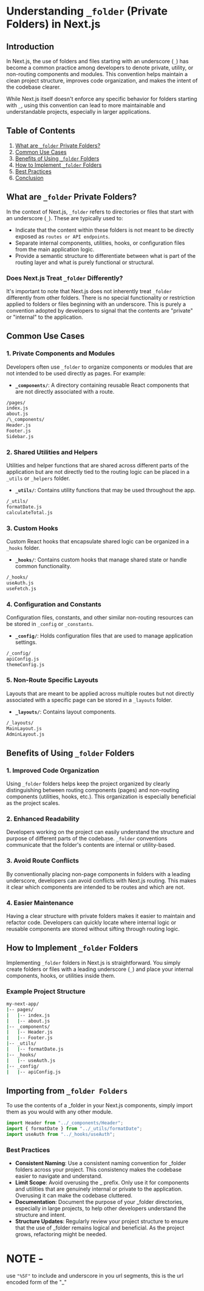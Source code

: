 # Understanding `_folder` (Private Folders) in Next.js

## Introduction

In Next.js, the use of folders and files starting with an underscore (`_`) has become a common practice among developers to denote private, utility, or non-routing components and modules. This convention helps maintain a clean project structure, improves code organization, and makes the intent of the codebase clearer.

While Next.js itself doesn't enforce any specific behavior for folders starting with `_`, using this convention can lead to more maintainable and understandable projects, especially in larger applications.

## Table of Contents

1. [What are `_folder` Private Folders?](#what-are-_folder-private-folders)
2. [Common Use Cases](#common-use-cases)
3. [Benefits of Using `_folder` Folders](#benefits-of-using-_folder-folders)
4. [How to Implement `_folder` Folders](#how-to-implement-_folder-folders)
5. [Best Practices](#best-practices)
6. [Conclusion](#conclusion)

## What are `_folder` Private Folders?

In the context of Next.js, `_folder` refers to directories or files that start with an underscore (`_`). These are typically used to:

- Indicate that the content within these folders is not meant to be directly exposed as `routes or API endpoints`.
- Separate internal components, utilities, hooks, or configuration files from the main application logic.
- Provide a semantic structure to differentiate between what is part of the routing layer and what is purely functional or structural.

### Does Next.js Treat `_folder` Differently?

It's important to note that Next.js does not inherently treat `_folder` differently from other folders. There is no special functionality or restriction applied to folders or files beginning with an underscore. This is purely a convention adopted by developers to signal that the contents are "private" or "internal" to the application.

## Common Use Cases

### 1. **Private Components and Modules**

Developers often use `_folder` to organize components or modules that are not intended to be used directly as pages. For example:

- **`_components/`**: A directory containing reusable React components that are not directly associated with a route.

```bash
/pages/
index.js
about.js
/\_components/
Header.js
Footer.js
Sidebar.js
```

### 2. **Shared Utilities and Helpers**

Utilities and helper functions that are shared across different parts of the application but are not directly tied to the routing logic can be placed in a `_utils` or `_helpers` folder.

- **`_utils/`**: Contains utility functions that may be used throughout the app.

```bash
/_utils/
formatDate.js
calculateTotal.js
```

### 3. **Custom Hooks**

Custom React hooks that encapsulate shared logic can be organized in a `_hooks` folder.

- **`_hooks/`**: Contains custom hooks that manage shared state or handle common functionality.

```bash
/_hooks/
useAuth.js
useFetch.js
```

### 4. **Configuration and Constants**

Configuration files, constants, and other similar non-routing resources can be stored in `_config` or `_constants`.

- **`_config/`**: Holds configuration files that are used to manage application settings.

```bash
/_config/
apiConfig.js
themeConfig.js
```

### 5. **Non-Route Specific Layouts**

Layouts that are meant to be applied across multiple routes but not directly associated with a specific page can be stored in a `_layouts` folder.

- **`_layouts/`**: Contains layout components.

```bash
/_layouts/
MainLayout.js
AdminLayout.js
```

## Benefits of Using `_folder` Folders

### 1. **Improved Code Organization**

Using `_folder` folders helps keep the project organized by clearly distinguishing between routing components (pages) and non-routing components (utilities, hooks, etc.). This organization is especially beneficial as the project scales.

### 2. **Enhanced Readability**

Developers working on the project can easily understand the structure and purpose of different parts of the codebase. `_folder` conventions communicate that the folder's contents are internal or utility-based.

### 3. **Avoid Route Conflicts**

By conventionally placing non-page components in folders with a leading underscore, developers can avoid conflicts with Next.js routing. This makes it clear which components are intended to be routes and which are not.

### 4. **Easier Maintenance**

Having a clear structure with private folders makes it easier to maintain and refactor code. Developers can quickly locate where internal logic or reusable components are stored without sifting through routing logic.

## How to Implement `_folder` Folders

Implementing `_folder` folders in Next.js is straightforward. You simply create folders or files with a leading underscore (`_`) and place your internal components, hooks, or utilities inside them.

### Example Project Structure

```bash
my-next-app/
|-- pages/
|   |-- index.js
|   |-- about.js
|-- _components/
|   |-- Header.js
|   |-- Footer.js
|-- _utils/
|   |-- formatDate.js
|-- _hooks/
|   |-- useAuth.js
|-- _config/
|   |-- apiConfig.js
```

## Importing from `_folder Folders`

To use the contents of a \_folder in your Next.js components, simply import them as you would with any other module.

```javascript
import Header from "../_components/Header";
import { formatDate } from "../_utils/formatDate";
import useAuth from "../_hooks/useAuth";
```

### Best Practices

- **Consistent Naming**: Use a consistent naming convention for \_folder folders across your project. This consistency makes the codebase easier to navigate and understand.
- **Limit Scope**: Avoid overusing the \_ prefix. Only use it for components and utilities that are genuinely internal or private to the application. Overusing it can make the codebase cluttered.
- **Documentation**: Document the purpose of your \_folder directories, especially in large projects, to help other developers understand the structure and intent.
- **Structure Updates**: Regularly review your project structure to ensure that the use of \_folder remains logical and beneficial. As the project grows, refactoring might be needed.

# NOTE -

use `"%5F"` to include and underscore in you url segments, this is the url encoded form of the "\_"
